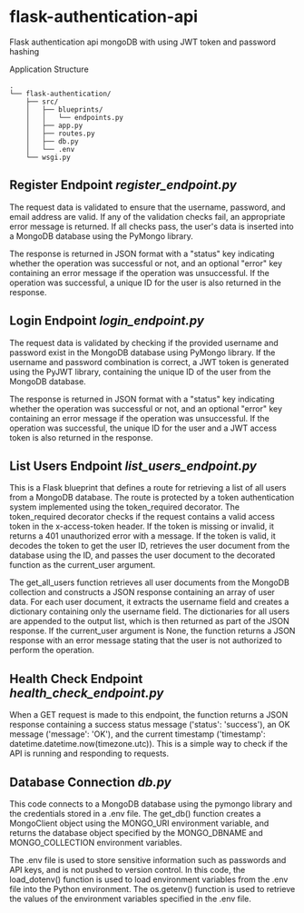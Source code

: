 # flask-authentication-api
Flask authentication api mongoDB with using JWT token and password hashing

Application Structure
```
.
└── flask-authentication/
    ├── src/
    │   ├── blueprints/
    │   │   └── endpoints.py
    │   ├── app.py
    │   ├── routes.py
    │   ├── db.py
    │   └── .env
    └── wsgi.py 
```

## Register Endpoint *register_endpoint.py*
The request data is validated to ensure that the username, password, and email address are valid. If any of the validation checks fail, an appropriate error message is returned. If all checks pass, the user's data is inserted into a MongoDB database using the PyMongo library.

The response is returned in JSON format with a "status" key indicating whether the operation was successful or not, and an optional "error" key containing an error message if the operation was unsuccessful. If the operation was successful, a unique ID for the user is also returned in the response.

## Login Endpoint *login_endpoint.py*
The request data is validated by checking if the provided username and password exist in the MongoDB database using PyMongo library. If the username and password combination is correct, a JWT token is generated using the PyJWT library, containing the unique ID of the user from the MongoDB database.

The response is returned in JSON format with a "status" key indicating whether the operation was successful or not, and an optional "error" key containing an error message if the operation was unsuccessful. If the operation was successful, the unique ID for the user and a JWT access token is also returned in the response.

## List Users Endpoint *list_users_endpoint.py*
This is a Flask blueprint that defines a route for retrieving a list of all users from a MongoDB database. The route is protected by a token authentication system implemented using the token_required decorator. The token_required decorator checks if the request contains a valid access token in the x-access-token header. If the token is missing or invalid, it returns a 401 unauthorized error with a message. If the token is valid, it decodes the token to get the user ID, retrieves the user document from the database using the ID, and passes the user document to the decorated function as the current_user argument.

The get_all_users function retrieves all user documents from the MongoDB collection and constructs a JSON response containing an array of user data. For each user document, it extracts the username field and creates a dictionary containing only the username field. The dictionaries for all users are appended to the output list, which is then returned as part of the JSON response. If the current_user argument is None, the function returns a JSON response with an error message stating that the user is not authorized to perform the operation.

## Health Check Endpoint *health_check_endpoint.py*
When a GET request is made to this endpoint, the function returns a JSON response containing a success status message ('status': 'success'), an OK message ('message': 'OK'), and the current timestamp ('timestamp': datetime.datetime.now(timezone.utc)). This is a simple way to check if the API is running and responding to requests.

## Database Connection *db.py*
This code connects to a MongoDB database using the pymongo library and the credentials stored in a .env file. The get_db() function creates a MongoClient object using the MONGO_URI environment variable, and returns the database object specified by the MONGO_DBNAME and MONGO_COLLECTION environment variables.

The .env file is used to store sensitive information such as passwords and API keys, and is not pushed to version control. In this code, the load_dotenv() function is used to load environment variables from the .env file into the Python environment. The os.getenv() function is used to retrieve the values of the environment variables specified in the .env file.
